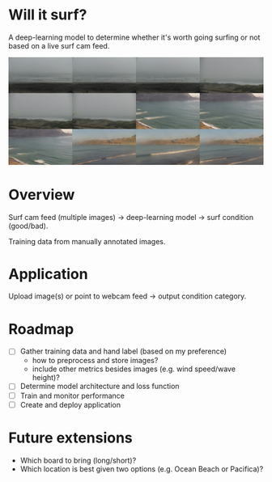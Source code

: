 # Will it surf?

A deep-learning model to determine whether it's worth going surfing or not based on a live surf cam feed.

![image](./assets/example_images.png)

# Overview

Surf cam feed (multiple images) -> deep-learning model -> surf condition (good/bad).

Training data from manually annotated images.

# Application

Upload image(s) or point to webcam feed -> output condition category.

# Roadmap

- [ ] Gather training data and hand label (based on my preference)
  * how to preprocess and store images?
  * include other metrics besides images (e.g. wind speed/wave height)?
- [ ] Determine model architecture and loss function
- [ ] Train and monitor performance
- [ ] Create and deploy application

# Future extensions

* Which board to bring (long/short)?
* Which location is best given two options (e.g. Ocean Beach or Pacifica)?